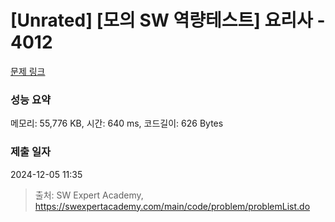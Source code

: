 # [Unrated] [모의 SW 역량테스트] 요리사 - 4012 

[문제 링크](https://swexpertacademy.com/main/code/problem/problemDetail.do?contestProbId=AWIeUtVakTMDFAVH) 

### 성능 요약

메모리: 55,776 KB, 시간: 640 ms, 코드길이: 626 Bytes

### 제출 일자

2024-12-05 11:35



> 출처: SW Expert Academy, https://swexpertacademy.com/main/code/problem/problemList.do